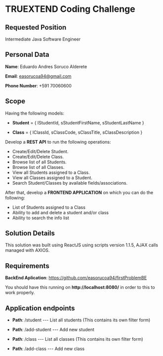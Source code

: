 # TRUEXTEND Coding Challenge

## Requested Position
Intermediate Java Software Engineer

## Personal Data
**Name**: Eduardo Andres Soruco Alderete

**Email**: easorucoa94@gmail.com

**Phone Number**: +591 70060600

## Scope
Having the following models:

- **Student** =  { lStudentId, sStudentFirstName, sStudentLastName }

- **Class** =  { lClassId, sClassCode, sClassTitle, sClassDescription }

Develop a **REST API** to run the following operations:

- Create/Edit/Delete Student.
- Create/Edit/Delete Class.
- Browse list of all Students.
- Browse list of all Classes.
- View all Students assigned to a Class.
- View all Classes assigned to a Student.
- Search Student/Classes by available fields/associations.

After that, develop a **FRONTEND APPLICATION** on which you can do the following:

- List of Students assigned to a Class
- Ability to add and delete a student and/or class
- Ability to search the info list

## Solution Details

This solution was built using ReactJS using scripts version 1.1.5, AJAX calls managed with AXIOS.

## Requirements

**BackEnd Aplication**: https://github.com/easorucoa94/firstProblemBE

You should have this running on **http://localhost:8080/** in order to this to work properly.

## Application endpoints
- **Path**: /student --- List all students (This contains its own filter form)

- **Path**: /add-student --- Add new student

- **Path**: /class --- List all classes (This contains its own filter form)

- **Path**: /add-class --- Add new class
